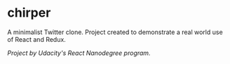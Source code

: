 # chirper

A minimalist Twitter clone. Project created to demonstrate a real world use of React and Redux.

_Project by Udacity's React Nanodegree program._